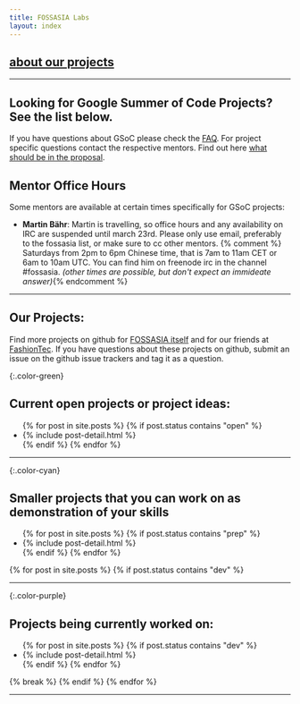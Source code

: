 ```yaml
---
title: FOSSASIA Labs
layout: index
---
```

## [about our projects](index.html)

* * *

## Looking for Google Summer of Code Projects? See the list below. 
If you have questions about GSoC please check the [FAQ](http://www.google-melange.com/gsoc/document/show/gsoc_program/google/gsoc2015/help_page). For project specific questions contact the respective mentors. Find out here [what should be in the proposal](gsoc-faq.html).

## Mentor Office Hours

Some mentors are available at certain times specifically for GSoC projects:

*   **Martin Bähr**: Martin is travelling, so office hours and any availability on IRC are suspended until march 23rd. Please only use email, preferably to the fossasia list, or make sure to cc other mentors. {% comment %} Saturdays from 2pm to 6pm Chinese time, that is 7am to 11am CET or 6am to 10am UTC. You can find him on freenode irc in the channel #fossasia. _(other times are possible, but don't expect an immideate answer)_{% endcomment %}

* * *

## Our Projects:

Find more projects on github for [FOSSASIA itself](http://github.com/fossasia/) and for our friends at [FashionTec](https://github.com/fashiontec/).
If you have questions about these projects on github, submit an issue on the github
issue trackers and tag it as a question.

{:.color-green}
## Current open projects or project ideas:

<ul>
  {% for post in site.posts %}
    {% if post.status contains "open" %}
      <li>
        {% include post-detail.html %}
      </li>
    {% endif %}
  {% endfor %}
</ul>

* * *

{:.color-cyan}

## Smaller projects that you can work on as demonstration of your skills

<ul>
  {% for post in site.posts %}
    {% if post.status contains "prep" %}
      <li>
        {% include post-detail.html %}
      </li>
    {% endif %}
  {% endfor %}
</ul>

  {% for post in site.posts %}
    {% if post.status contains "dev" %}
* * *

{:.color-purple}
## Projects being currently worked on:
<ul>
  {% for post in site.posts %}
    {% if post.status contains "dev" %}
      <li>
        {% include post-detail.html %}
      </li>
    {% endif %}
  {% endfor %}
</ul>
      {% break %}
    {% endif %}
  {% endfor %}

* * *
